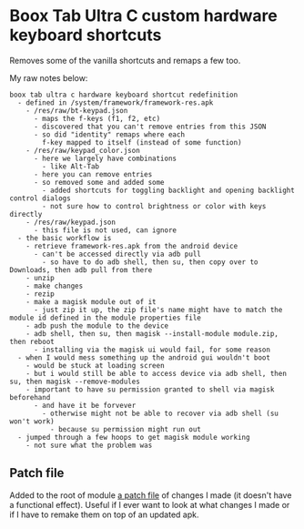 # Boox Tab Ultra C custom hardware keyboard shortcuts

Removes some of the vanilla shortcuts and remaps a few too.

My raw notes below:

```
boox tab ultra c hardware keyboard shortcut redefinition
  - defined in /system/framework/framework-res.apk
    - /res/raw/bt-keypad.json
      - maps the f-keys (f1, f2, etc)
      - discovered that you can't remove entries from this JSON
      - so did "identity" remaps where each
        f-key mapped to itself (instead of some function)
    - /res/raw/keypad_color.json
      - here we largely have combinations
        - like Alt-Tab
      - here you can remove entries
      - so removed some and added some
        - added shortcuts for toggling backlight and opening backlight control dialogs
        - not sure how to control brightness or color with keys directly
    - /res/raw/keypad.json
      - this file is not used, can ignore
  - the basic workflow is
    - retrieve framework-res.apk from the android device
      - can't be accessed directly via adb pull
        - so have to do adb shell, then su, then copy over to Downloads, then adb pull from there
    - unzip
    - make changes
    - rezip
    - make a magisk module out of it
      - just zip it up, the zip file's name might have to match the module id defined in the module properties file
    - adb push the module to the device
    - adb shell, then su, then magisk --install-module module.zip, then reboot
      - installing via the magisk ui would fail, for some reason
  - when I would mess something up the android gui wouldn't boot
    - would be stuck at loading screen
    - but i would still be able to access device via adb shell, then su, then magisk --remove-modules
    - important to have su permission granted to shell via magisk beforehand
      - and have it be forvever
        - otherwise might not be able to recover via adb shell (su won't work)
          - because su permission might run out
  - jumped through a few hoops to get magisk module working
    - not sure what the problem was
```

## Patch file

Added to the root of module [a patch file](https://github.com/dmos62/boox-tab-ultra-c-custom-hw-keyboard-shortcuts/blob/main/framework_res.patch) of changes I made (it doesn't have a functional effect). Useful if I ever want to look at what changes I made or if I have to remake them on top of an updated apk.
